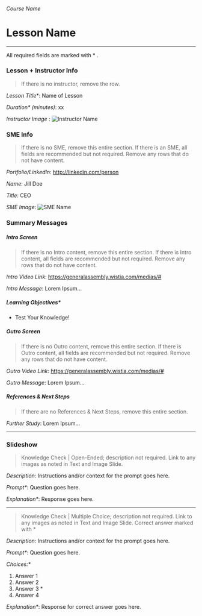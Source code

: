 ###### Course Name
# Lesson Name

---

All required fields are marked with * .

### Lesson + Instructor Info
> If there is no instructor, remove the row.

_Lesson Title_*:   Name of Lesson

_Duration* (minutes)_:  xx

_Instructor Image_ :  ![Instructor Name](assets/unit-x/lesson-name/picture-name.jpg)



### SME Info
> If there is no SME, remove this entire section. If there is an SME, all fields are recommended but not required. Remove any rows that do not have content.

_Portfolio/LinkedIn_:  http://linkedin.com/person

_Name_:  Jill Doe

_Title_:  CEO

_SME Image_:  ![SME Name](assets/unit-x/lesson-name/picture-name.jpg)  


### Summary Messages

##### Intro Screen
> If there is no Intro content, remove this entire section. If there is Intro content, all fields are recommended but not required. Remove any rows that do not have content.

_Intro Video Link_:  https://generalassembly.wistia.com/medias/#

_Intro Message_:  Lorem Ipsum...                                       


##### Learning Objectives*

* Test Your Knowledge!


##### Outro Screen
> If there is no Outro content, remove this entire section. If there is Outro content, all fields are recommended but not required. Remove any rows that do not have content.

_Outro Video Link_:  https://generalassembly.wistia.com/medias/#

_Outro Message_:  Lorem Ipsum...


##### References & Next Steps
> If there are no References & Next Steps, remove this entire section.

_Further Study_:  Lorem Ipsum...

---

### Slideshow

> Knowledge Check | Open-Ended; description not required.
> Link to any images as noted in Text and Image Slide.

_Description_:  Instructions and/or context for the prompt goes here.

_Prompt*_:  Question goes here.

_Explanation*_:  Response goes here.

---

> Knowledge Check | Multiple Choice; description not required.
> Link to any images as noted in Text and Image Slide.
> Correct answer marked with *

_Description_:  Instructions and/or context for the prompt goes here.

_Prompt*_:  Question goes here.

_Choices:*_

1. Answer 1
2. Answer 2
3. Answer 3 *
4. Answer 4

_Explanation*_:  Response for correct answer goes here.

